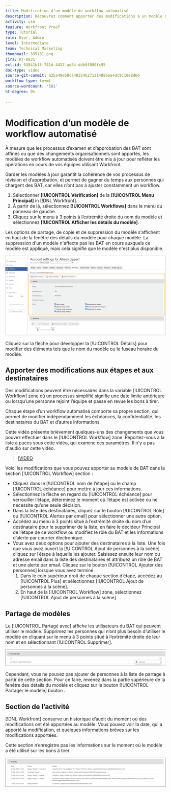 ```yaml
---
title: Modification d’un modèle de workflow automatisé
description: Découvrez comment apporter des modifications à un modèle de workflow de vérification automatisée existant dans [!DNL  Workfront].
activity: use
feature: Workfront Proof
type: Tutorial
role: User, Admin
level: Intermediate
team: Technical Marketing
thumbnail: 335131.png
jira: KT-8831
exl-id: 03841b1f-741d-4427-ae84-ddb9f890fc95
doc-type: video
source-git-commit: a25a49e59ca483246271214886ea4dc9c10e8d66
workflow-type: tm+mt
source-wordcount: '581'
ht-degree: 0%

---
```


# Modification d’un modèle de workflow automatisé

À mesure que les processus d’examen et d’approbation des BAT sont affinés ou que des changements organisationnels sont apportés, les modèles de workflow automatisés doivent être mis à jour pour refléter les opérations en cours de vos équipes utilisant Workfront.

Garder les modèles à jour garantit la cohérence de vos processus de révision et d’approbation, et permet de gagner du temps aux personnes qui chargent des BAT, car elles n’ont pas à ajuster constamment un workflow.

1. Sélectionner **[!UICONTROL Vérification]** de la **[!UICONTROL Menu Principal]** in [!DNL Workfront].
1. À partir de là, sélectionnez **[!UICONTROL Workflows]** dans le menu du panneau de gauche.
1. Cliquez sur le menu à 3 points à l’extrémité droite du nom du modèle et sélectionnez **[!UICONTROL Afficher les détails du modèle]**.

Les options de partage, de copie et de suppression du modèle s’affichent en haut de la fenêtre des détails du modèle pour chaque modèle. La suppression d&#39;un modèle n&#39;affecte pas les BAT en cours auxquels ce modèle est appliqué, mais cela signifie que le modèle n&#39;est plus disponible.

![Fenêtre Détails du modèle](assets/proof-system-setup-edit-templates-details-area.png)

<!--
Lean More URLs
-->

Cliquez sur la flèche pour développer la [!UICONTROL Détails] pour modifier des éléments tels que le nom du modèle ou le fuseau horaire du modèle.

## Apporter des modifications aux étapes et aux destinataires

Des modifications peuvent être nécessaires dans la variable [!UICONTROL Workflow] zone où un processus simplifié signifie une date limite antérieure ou lorsqu’une personne rejoint l’équipe et passe en revue les bons à tirer.

Chaque étape d’un workflow automatisé comporte sa propre section, qui permet de modifier indépendamment les échéances, la confidentialité, les destinataires du BAT et d’autres informations.

Cette vidéo présente brièvement quelques-uns des changements que vous pouvez effectuer dans le [!UICONTROL Workflow] zone. Reportez-vous à la liste à puces sous cette vidéo, qui examine ces paramètres. Il n&#39;y a pas d&#39;audio sur cette vidéo.

>[!VIDEO](https://video.tv.adobe.com/v/335131/?quality=12&learn=on)

Voici les modifications que vous pouvez apporter au modèle de BAT dans la section [!UICONTROL Workflow] section :

* Cliquez dans le [!UICONTROL nom de l’étape] ou le champ [!UICONTROL échéance] pour mettre à jour ces informations.
* Sélectionnez la flèche en regard du [!UICONTROL échéance] pour verrouiller l’étape, déterminez le moment où l’étape est activée ou ne nécessite qu’une seule décision.
* Dans la liste des destinataires, cliquez sur le bouton [!UICONTROL Rôle] ou [!UICONTROL Alertes par email] pour sélectionner une autre option.
* Accédez au menu à 3 points situé à l’extrémité droite du nom d’un destinataire pour le supprimer de la liste, en faire le décideur Principal de l’étape de ce workflow ou modifiez le rôle du BAT et les informations d’alerte par courrier électronique.
* Vous avez deux options pour ajouter des destinataires à la liste. Une fois que vous avez ouvert la [!UICONTROL Ajout de personnes à la scène] cliquez sur l’étape à laquelle les ajouter. Saisissez ensuite leur nom ou adresse email dans la liste des destinataires et attribuez un rôle de BAT et une alerte par email. Cliquez sur le bouton [!UICONTROL Ajouter des personnes] lorsque vous avez terminé.
   1. Dans le coin supérieur droit de chaque section d’étape, accédez au [!UICONTROL Plus] et sélectionnez [!UICONTROL Ajout de personnes à la scène].
   1. En haut de la [!UICONTROL Workflow] zone, sélectionnez [!UICONTROL Ajout de personnes à la scène].

## Partage de modèles

Le [!UICONTROL Partagé avec] affiche les utilisateurs du BAT qui peuvent utiliser le modèle. Supprimez les personnes qui n’ont plus besoin d’utiliser le modèle en cliquant sur le menu à 3 points situé à l’extrémité droite de leur nom et en sélectionnant [!UICONTROL Supprimer].

![[!UICONTROL Partagé avec] list](assets/proof-system-setups-edit-template-shared-with.png)

Cependant, vous ne pouvez pas ajouter de personnes à la liste de partage à partir de cette section. Pour ce faire, revenez dans la partie supérieure de la fenêtre des détails du modèle et cliquez sur le bouton [!UICONTROL Partager le modèle] bouton .

## Section de l’activité

[!DNL Workfront] conserve un historique d’audit du moment où des modifications ont été apportées au modèle. Vous pouvez voir la date, qui a apporté la modification, et quelques informations brèves sur les modifications apportées.

Cette section n’enregistre pas les informations sur le moment où le modèle a été utilisé sur les bons à tirer.

![Liste des activités de BAT](assets/proof-system-setups-edit-template-activity.png)
